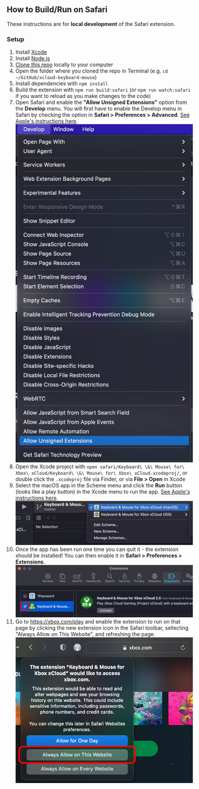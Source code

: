 ## How to Build/Run on Safari

These instructions are for **local development** of the Safari extension.

### Setup

1. Install [Xcode](https://apps.apple.com/us/app/xcode/id497799835)
1. Install [Node.js](https://nodejs.org/en/download/)
1. [Clone this repo](https://docs.github.com/en/repositories/creating-and-managing-repositories/cloning-a-repository) locally to your computer
1. Open the folder where you cloned the repo in Terminal (e.g. `cd ~/GitHub/xcloud-keyboard-mouse`)
1. Install dependencies with `npm install`
1. Build the extension with `npm run build:safari` (or `npm run watch:safari` if you want to reload as you make changes to the code)
1. Open Safari and enable the **"Allow Unsigned Extensions"** option from the **Develop** menu. You will first have to enable the Develop menu in Safari by checking the option in **Safari > Preferences > Advanced**. [See Apple's instructions here](https://developer.apple.com/documentation/safariservices/safari_web_extensions/running_your_safari_web_extension#3744467). ![Safari develop menu](../docs/assets/safari-develop-menu.png)
1. Open the Xcode project with `open safari/Keyboard\ \&\ Mouse\ for\ Xbox\ xCloud/Keyboard\ \&\ Mouse\ for\ Xbox\ xCloud.xcodeproj/`, or double click the `.xcodeproj` file via Finder, or via **File > Open** in Xcode
1. Select the macOS app in the Scheme menu and click the **Run** button (looks like a play button) in the Xcode menu to run the app. [See Apple's instructions here](https://developer.apple.com/documentation/safariservices/safari_web_extensions/running_your_safari_web_extension#3744471). ![Xcode scheme menu](../docs/assets/xcode-scheme.png)
1. Once the app has been run one time you can quit it - the extension should be installed! You can then enable it in **Safari > Preferences > Extensions**. ![Enable extension](../docs/assets/safari-enable.png)
1. Go to https://xbox.com/play and enable the extension to run on that page by clicking the new extension icon in the Safari toolbar, sellecting "Always Allow on This Website", and refreshing the page. ![Always Allow](../docs/assets/safari-allow.png)
